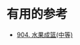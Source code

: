 





# 有用的参考

* [904. 水果成篮(中等)](https://leetcode-solution-leetcode-pp.gitbook.io/leetcode-solution/selected/atmostk)
